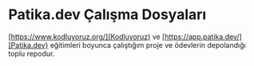 # Patika.dev Çalışma Dosyaları
[https://www.kodluyoruz.org/](Kodluyoruz) ve [https://app.patika.dev/][Patika.dev} eğitimleri boyunca çalıştığım proje ve ödevlerin depolandığı toplu repodur.
